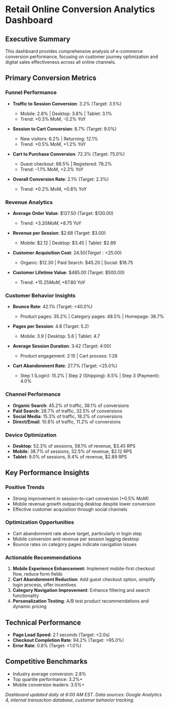# Retail Online Conversion Analytics Dashboard

## Executive Summary
This dashboard provides comprehensive analysis of e-commerce conversion performance, focusing on customer journey optimization and digital sales effectiveness across all online channels.

## Primary Conversion Metrics

### Funnel Performance
- **Traffic to Session Conversion**: 3.2% (Target: 3.5%)
  - Mobile: 2.8% | Desktop: 3.8% | Tablet: 3.1%
  - Trend: +0.3% MoM, -0.2% YoY

- **Session to Cart Conversion**: 8.7% (Target: 9.0%)
  - New visitors: 6.2% | Returning: 12.1%
  - Trend: +0.5% MoM, +1.2% YoY

- **Cart to Purchase Conversion**: 72.3% (Target: 75.0%)
  - Guest checkout: 68.5% | Registered: 78.2%
  - Trend: -1.1% MoM, +2.3% YoY

- **Overall Conversion Rate**: 2.1% (Target: 2.3%)
  - Trend: +0.2% MoM, +0.8% YoY

### Revenue Analytics
- **Average Order Value**: $127.50 (Target: $130.00)
  - Trend: +$3.20 MoM, +$8.75 YoY

- **Revenue per Session**: $2.68 (Target: $3.00)
  - Mobile: $2.12 | Desktop: $3.45 | Tablet: $2.89

- **Customer Acquisition Cost**: $24.50 (Target: <$25.00)
  - Organic: $12.30 | Paid Search: $45.20 | Social: $18.75

- **Customer Lifetime Value**: $485.00 (Target: $500.00)
  - Trend: +$15.25 MoM, +$67.80 YoY

### Customer Behavior Insights
- **Bounce Rate**: 42.1% (Target: <40.0%)
  - Product pages: 35.2% | Category pages: 48.5% | Homepage: 38.7%

- **Pages per Session**: 4.8 (Target: 5.2)
  - Mobile: 3.9 | Desktop: 5.6 | Tablet: 4.7

- **Average Session Duration**: 3:42 (Target: 4:00)
  - Product engagement: 2:15 | Cart process: 1:28

- **Cart Abandonment Rate**: 27.7% (Target: <25.0%)
  - Step 1 (Login): 15.2% | Step 2 (Shipping): 8.5% | Step 3 (Payment): 4.0%

### Channel Performance
- **Organic Search**: 45.2% of traffic, 38.1% of conversions
- **Paid Search**: 28.7% of traffic, 32.5% of conversions
- **Social Media**: 15.3% of traffic, 18.2% of conversions
- **Direct/Email**: 10.8% of traffic, 11.2% of conversions

### Device Optimization
- **Desktop**: 52.3% of sessions, 58.1% of revenue, $3.45 RPS
- **Mobile**: 38.7% of sessions, 32.5% of revenue, $2.12 RPS
- **Tablet**: 9.0% of sessions, 9.4% of revenue, $2.89 RPS

## Key Performance Insights

### Positive Trends
- Strong improvement in session-to-cart conversion (+0.5% MoM)
- Mobile revenue growth outpacing desktop despite lower conversion
- Effective customer acquisition through social channels

### Optimization Opportunities
- Cart abandonment rate above target, particularly in login step
- Mobile conversion and revenue per session lagging desktop
- Bounce rates on category pages indicate navigation issues

### Actionable Recommendations
1. **Mobile Experience Enhancement**: Implement mobile-first checkout flow, reduce form fields
2. **Cart Abandonment Reduction**: Add guest checkout option, simplify login process, offer incentives
3. **Category Navigation Improvement**: Enhance filtering and search functionality
4. **Personalization Testing**: A/B test product recommendations and dynamic pricing

## Technical Performance
- **Page Load Speed**: 2.1 seconds (Target: <2.0s)
- **Checkout Completion Rate**: 94.2% (Target: >95.0%)
- **Error Rate**: 0.8% (Target: <1.0%)

## Competitive Benchmarks
- Industry average conversion: 2.8%
- Top quartile performance: 3.2%+
- Mobile conversion leaders: 3.5%+

*Dashboard updated daily at 6:00 AM EST. Data sources: Google Analytics 4, internal transaction database, customer behavior tracking.*
